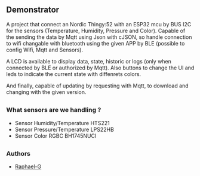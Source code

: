 ## Demonstrator

A project that connect an Nordic Thingy:52 with an ESP32 mcu by BUS I2C for the sensors (Temperature, Humidity, Pressure and Color).
Capable of the sending the data by Mqtt using Json with cJSON, so handle connection to wifi changable with bluetooth using the given APP by BLE (possible to config Wifi, Mqtt and Sensors).

A LCD is available to display data, state, historic or logs (only when connected by BLE or authorized by Mqtt).
Also buttons to change the UI and leds to indicate the current state with diffenrets colors.

And finally, capable of updating by requesting with Mqtt, to download and changing with the given version.

##

### What sensors are we handling ?

 - Sensor Humidity/Temperature HTS221
 - Sensor Pressure/Temperature LPS22HB
 - Sensor Color RGBC BH1745NUCl

##
### Authors
 * [Raphael-G](https://github.com/Clemon-R)